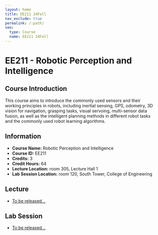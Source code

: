 ```yaml
---
layout: home
title: EE211 24Fall
nav_exclude: true
permalink: /:path/
seo:
  type: Course
  name: EE211 24Fall
---
```


# EE211 - Robotic Perception and Intelligence

## Course Introduction

This course aims to introduce the commonly used sensors and their working principles in robots, including inertial sensing, GPS, odometry, 3D vision for navigation, grasping tasks, visual servoing, multi-sensor data fusion, as well as the intelligent planning methods in different robot tasks and the commonly used robot learning algorithms.

## Information
- **Course Name:** Robotic Perception and Intelligence
- **Course ID:** EE211
- **Credits:** 3
- **Credit Hours:** 64 
- **Lecture Location:** room 305, Lecture Hall 1 
- **Lab Session Location:** room 120, South Tower, College of Engineering
 
## Lecture

- [To be released...]()

## Lab Session

- [To be released...]()
